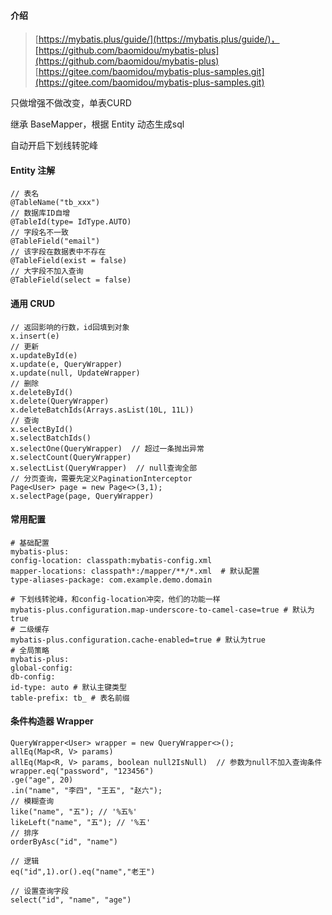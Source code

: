 #### 介绍

>[https://mybatis.plus/guide/](https://mybatis.plus/guide/)，[https://github.com/baomidou/mybatis-plus](https://github.com/baomidou/mybatis-plus)
>[https://gitee.com/baomidou/mybatis-plus-samples.git](https://gitee.com/baomidou/mybatis-plus-samples.git)

只做增强不做改变，单表CURD

继承 BaseMapper，根据 Entity 动态生成sql

自动开启下划线转驼峰

#### Entity 注解

```plain
// 表名
@TableName("tb_xxx")
// 数据库ID自增
@TableId(type= IdType.AUTO)
// 字段名不一致
@TableField("email")
// 该字段在数据表中不存在
@TableField(exist = false)
// 大字段不加入查询
@TableField(select = false)
```
#### 通用 CRUD

```plain
// 返回影响的行数，id回填到对象
x.insert(e)
// 更新
x.updateById(e)
x.update(e, QueryWrapper)
x.update(null, UpdateWrapper)
// 删除
x.deleteById()
x.delete(QueryWrapper)
x.deleteBatchIds(Arrays.asList(10L, 11L))
// 查询
x.selectById()
x.selectBatchIds()
x.selectOne(QueryWrapper)  // 超过一条抛出异常
x.selectCount(QueryWrapper)
x.selectList(QueryWrapper)  // null查询全部
// 分页查询，需要先定义PaginationInterceptor
Page<User> page = new Page<>(3,1);
x.selectPage(page, QueryWrapper)
```
#### 常用配置

```plain
# 基础配置
mybatis-plus:
config-location: classpath:mybatis-config.xml
mapper-locations: classpath*:/mapper/**/*.xml  # 默认配置
type-aliases-package: com.example.demo.domain

# 下划线转驼峰，和config-location冲突，他们的功能一样
mybatis-plus.configuration.map-underscore-to-camel-case=true # 默认为true
# 二级缓存
mybatis-plus.configuration.cache-enabled=true # 默认为true
# 全局策略
mybatis-plus:
global-config:
db-config:
id-type: auto # 默认主键类型
table-prefix: tb_ # 表名前缀
```
#### 条件构造器 Wrapper

```plain
QueryWrapper<User> wrapper = new QueryWrapper<>();
allEq(Map<R, V> params)
allEq(Map<R, V> params, boolean null2IsNull)  // 参数为null不加入查询条件
wrapper.eq("password", "123456")
.ge("age", 20)
.in("name", "李四", "王五", "赵六");
// 模糊查询
like("name", "五"); // '%五%'
likeLeft("name", "五"); // '%五'
// 排序
orderByAsc("id", "name")

// 逻辑
eq("id",1).or().eq("name","老王")

// 设置查询字段
select("id", "name", "age")
```
